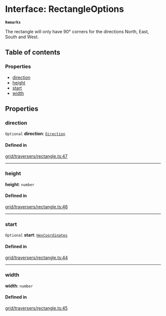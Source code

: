 # Interface: RectangleOptions

**`Remarks`**

The rectangle will only have 90° corners for the directions North, East, South and West.

## Table of contents

### Properties

- [direction](RectangleOptions.md#direction)
- [height](RectangleOptions.md#height)
- [start](RectangleOptions.md#start)
- [width](RectangleOptions.md#width)

## Properties

### <a id="direction" name="direction"></a> direction

 `Optional` **direction**: [`Direction`](../enums/Direction.md)

#### Defined in

[grid/traversers/rectangle.ts:47](https://github.com/flauwekeul/honeycomb/blob/3ee146b/src/grid/traversers/rectangle.ts#L47)

___

### <a id="height" name="height"></a> height

 **height**: `number`

#### Defined in

[grid/traversers/rectangle.ts:46](https://github.com/flauwekeul/honeycomb/blob/3ee146b/src/grid/traversers/rectangle.ts#L46)

___

### <a id="start" name="start"></a> start

 `Optional` **start**: [`HexCoordinates`](../index.md#HexCoordinates)

#### Defined in

[grid/traversers/rectangle.ts:44](https://github.com/flauwekeul/honeycomb/blob/3ee146b/src/grid/traversers/rectangle.ts#L44)

___

### <a id="width" name="width"></a> width

 **width**: `number`

#### Defined in

[grid/traversers/rectangle.ts:45](https://github.com/flauwekeul/honeycomb/blob/3ee146b/src/grid/traversers/rectangle.ts#L45)
